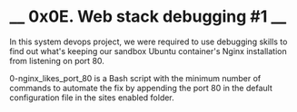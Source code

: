 # __ 0x0E. Web stack debugging #1 __ 
In this system devops project, we were required to use debugging skills 
to find out what's keeping our sandbox Ubuntu container's Nginx installation from listening on port 80.

0-nginx_likes_port_80 is a Bash script with the minimum number of commands to automate the fix 
by appending the port 80 in the default configuration file in the sites enabled folder.
